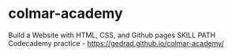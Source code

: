 # colmar-academy
Build a Website with HTML, CSS, and Github pages SKILL PATH Codecademy practice - https://gedrad.github.io/colmar-academy/
